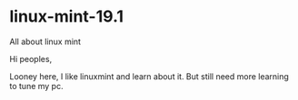 # linux-mint-19.1
All about linux mint

Hi peoples,

Looney here, I like linuxmint and learn about it. 
But still need more learning to tune my pc.
